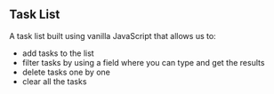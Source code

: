 ## Task List

 A task list built using vanilla JavaScript that allows us to:
 - add tasks to the list
 - filter tasks by using a field where you can type and get the results
 - delete tasks one by one
 - clear all the tasks
